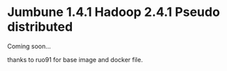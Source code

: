 # Jumbune 1.4.1 Hadoop 2.4.1 Pseudo distributed

Coming soon...

thanks to ruo91 for base image and docker file.

